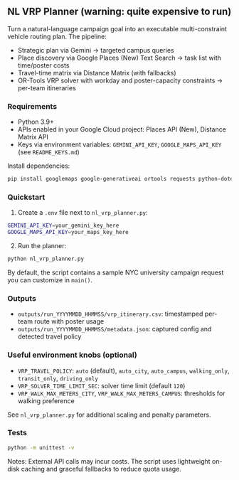 ## NL VRP Planner (warning: quite expensive to run)

Turn a natural-language campaign goal into an executable multi-constraint vehicle routing plan. The pipeline:
- Strategic plan via Gemini → targeted campus queries
- Place discovery via Google Places (New) Text Search → task list with time/poster costs
- Travel-time matrix via Distance Matrix (with fallbacks)
- OR-Tools VRP solver with workday and poster-capacity constraints → per-team itineraries

### Requirements
- Python 3.9+
- APIs enabled in your Google Cloud project: Places API (New), Distance Matrix API
- Keys via environment variables: `GEMINI_API_KEY`, `GOOGLE_MAPS_API_KEY` (see `README_KEYS.md`)

Install dependencies:
```bash
pip install googlemaps google-generativeai ortools requests python-dotenv
```

### Quickstart
1) Create a `.env` file next to `nl_vrp_planner.py`:
```bash
GEMINI_API_KEY=your_gemini_key_here
GOOGLE_MAPS_API_KEY=your_maps_key_here
```
2) Run the planner:
```bash
python nl_vrp_planner.py
```

By default, the script contains a sample NYC university campaign request you can customize in `main()`.

### Outputs
- `outputs/run_YYYYMMDD_HHMMSS/vrp_itinerary.csv`: timestamped per-team route with poster usage
- `outputs/run_YYYYMMDD_HHMMSS/metadata.json`: captured config and detected travel policy

### Useful environment knobs (optional)
- `VRP_TRAVEL_POLICY`: `auto` (default), `auto_city`, `auto_campus`, `walking_only`, `transit_only`, `driving_only`
- `VRP_SOLVER_TIME_LIMIT_SEC`: solver time limit (default `120`)
- `VRP_WALK_MAX_METERS_CITY`, `VRP_WALK_MAX_METERS_CAMPUS`: thresholds for walking preference

See `nl_vrp_planner.py` for additional scaling and penalty parameters.

### Tests
```bash
python -m unittest -v
```

Notes: External API calls may incur costs. The script uses lightweight on-disk caching and graceful fallbacks to reduce quota usage.


